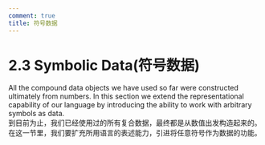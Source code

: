```yaml
---
comment: true
title: 符号数据
---
```


# 2.3  Symbolic Data(符号数据)
All the compound data objects we have used so far were constructed ultimately from numbers. In this section we extend the representational capability of our language by introducing the ability to work with arbitrary symbols as data.<br>
到目前为止，我们已经使用过的所有复合数据，最终都是从数值出发构造起来的。在这一节里，我们要扩充所用语言的表述能力，引进将任意符号作为数据的功能。